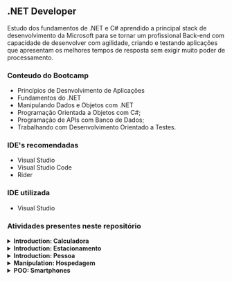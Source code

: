 ## .NET Developer
Estudo dos fundamentos de .NET e C# aprendido a principal stack de desenvolvimento da Microsoft para se tornar um profissional Back-end com capacidade de desenvolver com agilidade, criando e testando aplicações que apresentam os melhores tempos de resposta sem exigir muito poder de processamento.



### Conteudo do Bootcamp 
- Princípios de Desnvolvimento de Aplicações
- Fundamentos do .NET
- Manipulando Dados e Objetos com .NET
- Programação Orientada a Objetos com C#;
- Programação de APIs com Banco de Dados;
- Trabalhando com Desenvolvimento Orientado a Testes.



### IDE's recomendadas
- Visual Studio
- Visual Studio Code
- Rider

### IDE utilizada
- Visual Studio


### Atividades presentes neste repositório

<details>
    <summary><b>Introduction: Calculadora <b></summary>
    <p style="font-weight: normal;"><b>Operadores Aritméticos:</b> É um simples exemplo de uma calculadora com operação básicas, onde o usuário informa dois números e escolhe a operação desejada</p>
</details>

<details>
    <summary><b>Introduction: Estacionamento <b></summary>
    <p style="font-weight: normal;"><b>Desafio:</b> Desafio básico simulando um estacionamento, usando alguns conceitos básicos</p>
</details>

<details>
    <summary><b>Introduction: Pessoa <b></summary>
    <p style="font-weight: normal;"><b>Sintaxe e  Tipos de Dados em C#:</b> É um simples exemplo de uma classe pessoa</p>
</details>

<details>
    <summary><b>Manipulation: Hospedagem <b></summary>
    <p style="font-weight: normal;"><b>Desafio:</b> Desafio simples para construir um sistema de hospedagem, que será usado para realizar uma reserva em um hotel</p>
</details>

<details>
    <summary><b>POO: Smartphones <b></summary>
    <p style="font-weight: normal;"><b>Desafio:</b> Desafio simples para construir um sistema que trabalha com celulares, precisa realizar uma abstração de um celular e disponibilize maneiras de diferentes marcas e modelos terem seu próprio comportamento, possibilitando um maior reuso de código e usando a orientação a objetos</p>
</details>
